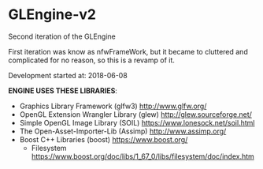 # GLEngine-v2

Second iteration of the GLEngine

First iteration was know as nfwFrameWork, but it became to cluttered and complicated for no reason, so this is a revamp of it.

Development started at: 2018-06-08


**ENGINE USES THESE LIBRARIES**:
* Graphics Library Framework (glfw3) http://www.glfw.org/
* OpenGL Extension Wrangler Library (glew) http://glew.sourceforge.net/
* Simple OpenGL Image Library (SOIL) https://www.lonesock.net/soil.html
* The Open-Asset-Importer-Lib (Assimp) http://www.assimp.org/
* Boost C++ Libraries (boost) https://www.boost.org/ 
  * Filesystem https://www.boost.org/doc/libs/1_67_0/libs/filesystem/doc/index.htm
